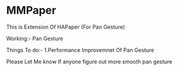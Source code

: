 MMPaper
=======

This is Extension Of HAPaper (For Pan Gesture)


Working:- 
Pan Gesture


Things To do:-
1.Performance Improvemnet Of Pan Gesture

Please Let Me know If anyone figure out more smooth pan gesture  
